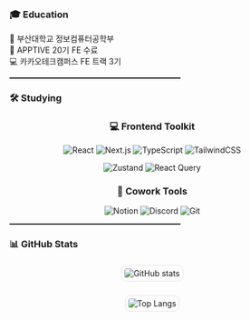 <!-- 전체 배경 여백용 -->
<div style="margin-top: 30px; margin-bottom: 30px;">

### 🎓 Education

🏫 부산대학교 정보컴퓨터공학부  
🚀 APPTIVE 20기 FE 수료  
💻 카카오테크캠퍼스 FE 트랙 3기  

<hr style="border: none; border-top: 1px solid rgba(0,0,0,0.1); width: 60%;" />

### 🛠️ Studying
<div align="center">

### 💻 Frontend Toolkit
![React](https://img.shields.io/badge/React-20232A?style=for-the-badge&logo=react&logoColor=61DAFB)
![Next.js](https://img.shields.io/badge/Next.js-000000?style=for-the-badge&logo=nextdotjs&logoColor=white)
![TypeScript](https://img.shields.io/badge/TypeScript-3178C6?style=for-the-badge&logo=typescript&logoColor=white)
![TailwindCSS](https://img.shields.io/badge/TailwindCSS-06B6D4?style=for-the-badge&logo=tailwindcss&logoColor=white)

![Zustand](https://img.shields.io/badge/Zustand-443E38?style=for-the-badge&logo=react&logoColor=white)
![React Query](https://img.shields.io/badge/React_Query-FF4154?style=for-the-badge&logo=reactquery&logoColor=white)

### 🧩 Cowork Tools  
![Notion](https://img.shields.io/badge/Notion-000000?style=for-the-badge&logo=notion&logoColor=white)
![Discord](https://img.shields.io/badge/Discord-5865F2?style=for-the-badge&logo=discord&logoColor=white)
![Git](https://img.shields.io/badge/Git-F05032?style=for-the-badge&logo=git&logoColor=white)

</div>

<hr style="border: none; border-top: 1px solid rgba(0,0,0,0.1); width: 60%;" />

### 📊 GitHub Stats

<div align="center">

<img 
  src="https://github-readme-stats.vercel.app/api?username=chahyunlee&show_icons=true&theme=default&hide_border=false" 
  alt="GitHub stats"
  style="border: 1px solid #e4e4e4; border-radius: 10px; padding: 5px; margin: 5px;"
/>

<img 
  src="https://github-readme-stats.vercel.app/api/top-langs/?username=chahyunlee&layout=compact&theme=default&hide_border=false" 
  alt="Top Langs"
  style="border: 1px solid #e4e4e4; border-radius: 10px; padding: 5px; margin: 5px;"
/>

</div>

</div>
